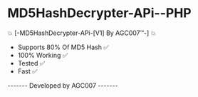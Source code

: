 # MD5HashDecrypter-APi--PHP

💥 [-MD5HashDecrypter-APi-[V1] By AGC007™-] 💥

- Supports 80% Of MD5 Hash ✅
- 100% Working ✅
- Tested ✅
- Fast ✅

------- Developed by AGC007 -------

